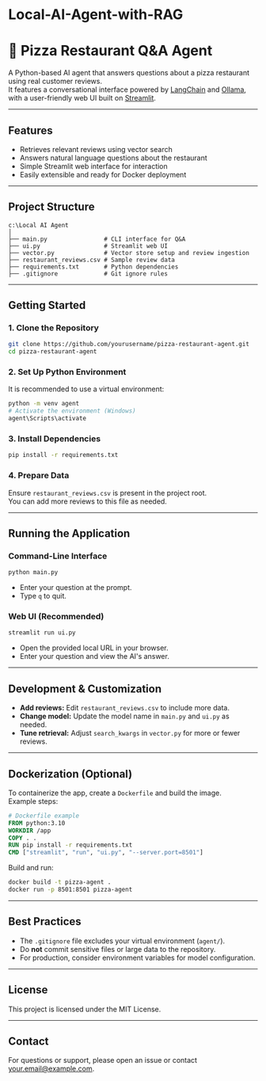 # Local-AI-Agent-with-RAG
# 🍕 Pizza Restaurant Q&A Agent

A Python-based AI agent that answers questions about a pizza restaurant using real customer reviews.  
It features a conversational interface powered by [LangChain](https://www.langchain.com/) and [Ollama](https://ollama.com/), with a user-friendly web UI built on [Streamlit](https://streamlit.io/).

---

## Features

- Retrieves relevant reviews using vector search
- Answers natural language questions about the restaurant
- Simple Streamlit web interface for interaction
- Easily extensible and ready for Docker deployment

---

## Project Structure

```
c:\Local AI Agent
│
├── main.py                # CLI interface for Q&A
├── ui.py                  # Streamlit web UI
├── vector.py              # Vector store setup and review ingestion
├── restaurant_reviews.csv # Sample review data
├── requirements.txt       # Python dependencies
├── .gitignore             # Git ignore rules
```

---

## Getting Started

### 1. Clone the Repository

```sh
git clone https://github.com/yourusername/pizza-restaurant-agent.git
cd pizza-restaurant-agent
```

### 2. Set Up Python Environment

It is recommended to use a virtual environment:

```sh
python -m venv agent
# Activate the environment (Windows)
agent\Scripts\activate
```

### 3. Install Dependencies

```sh
pip install -r requirements.txt
```

### 4. Prepare Data

Ensure `restaurant_reviews.csv` is present in the project root.  
You can add more reviews to this file as needed.

---

## Running the Application

### Command-Line Interface

```sh
python main.py
```
- Enter your question at the prompt.
- Type `q` to quit.

### Web UI (Recommended)

```sh
streamlit run ui.py
```
- Open the provided local URL in your browser.
- Enter your question and view the AI's answer.

---

## Development & Customization

- **Add reviews:** Edit `restaurant_reviews.csv` to include more data.
- **Change model:** Update the model name in `main.py` and `ui.py` as needed.
- **Tune retrieval:** Adjust `search_kwargs` in `vector.py` for more or fewer reviews.

---

## Dockerization (Optional)

To containerize the app, create a `Dockerfile` and build the image.  
Example steps:

```Dockerfile
# Dockerfile example
FROM python:3.10
WORKDIR /app
COPY . .
RUN pip install -r requirements.txt
CMD ["streamlit", "run", "ui.py", "--server.port=8501"]
```

Build and run:

```sh
docker build -t pizza-agent .
docker run -p 8501:8501 pizza-agent
```

---

## Best Practices

- The `.gitignore` file excludes your virtual environment (`agent/`).
- Do **not** commit sensitive files or large data to the repository.
- For production, consider environment variables for model configuration.

---

## License

This project is licensed under the MIT License.

---

## Contact

For questions or support, please open an issue or contact [your.email@example.com](mailto:your.email@example.com).
